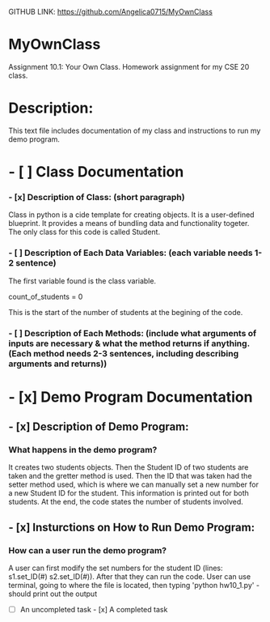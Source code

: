 GITHUB LINK: https://github.com/Angelica0715/MyOwnClass

# MyOwnClass
Assignment 10.1: Your Own Class. Homework assignment for my CSE 20 class.

# Description: 
This text file includes documentation 
of my class and instructions to run my demo program.

# - [ ] Class Documentation

### - [x] Description of Class: (short paragraph)

Class in python is a cide template for creating objects. It is a user-defined blueprint. It provides a means of bundling data and functionality togeter. The only class for this code is called Student.


### - [ ] Description of Each Data Variables: (each variable needs 1-2 sentence)

The first variable found is the class variable.

count_of_students = 0

This is the start of the number of students at the begining of the code.


### - [ ] Description of Each Methods: (include what arguments of inputs are necessary & what the method returns if anything. (Each method needs 2-3 sentences, including describing arguments and returns))



# - [x] Demo Program Documentation

## - [x] Description of Demo Program: 

### What happens in the demo program? 

It creates two students objects. Then the Student ID of two students are taken and the gretter method is used. Then the ID that was taken had the setter method used, which is where we can manually set a new number for a new Student ID for the student. This information is printed out for both students. At the end, the code states the number of students involved.

## - [x] Insturctions on How to Run Demo Program:

### How can a user run the demo program?

A user can first modify the set numbers for the student ID (lines: s1.set_ID(#) s2.set_ID(#)). After that they can run the code. User can use terminal, going to where the file is located, then typing 'python hw10_1.py' - should print out the output


- [ ] An uncompleted task
          - [x] A completed task
